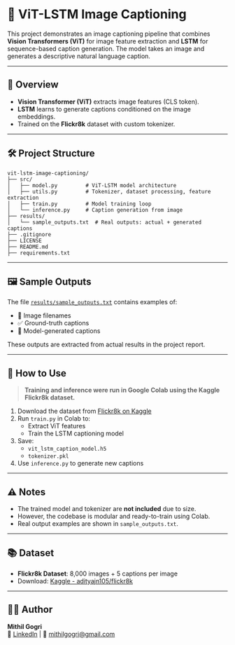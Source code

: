
# 🧠 ViT-LSTM Image Captioning

This project demonstrates an image captioning pipeline that combines **Vision Transformers (ViT)** for image feature extraction and **LSTM** for sequence-based caption generation. The model takes an image and generates a descriptive natural language caption.

---

## 📌 Overview

- **Vision Transformer (ViT)** extracts image features (CLS token).
- **LSTM** learns to generate captions conditioned on the image embeddings.
- Trained on the **Flickr8k** dataset with custom tokenizer.

---

## 🛠️ Project Structure

```
vit-lstm-image-captioning/
├── src/
│   ├── model.py         # ViT-LSTM model architecture
│   ├── utils.py         # Tokenizer, dataset processing, feature extraction
│   ├── train.py         # Model training loop
│   └── inference.py     # Caption generation from image
├── results/
│   └── sample_outputs.txt  # Real outputs: actual + generated captions
├── .gitignore
├── LICENSE
├── README.md
├── requirements.txt
```

---

## 🖼 Sample Outputs

The file [`results/sample_outputs.txt`](./results/sample_outputs.txt) contains examples of:
- 📸 Image filenames
- ✅ Ground-truth captions
- 🤖 Model-generated captions

These outputs are extracted from actual results in the project report.

---

## 🚀 How to Use

> **Training and inference were run in Google Colab using the Kaggle Flickr8k dataset.**

1. Download the dataset from [Flickr8k on Kaggle](https://www.kaggle.com/datasets/adityajn105/flickr8k)
2. Run `train.py` in Colab to:
   - Extract ViT features
   - Train the LSTM captioning model
3. Save:
   - `vit_lstm_caption_model.h5`
   - `tokenizer.pkl`
4. Use `inference.py` to generate new captions

---

## ⚠️ Notes

- The trained model and tokenizer are **not included** due to size.
- However, the codebase is modular and ready-to-train using Colab.
- Real output examples are shown in `sample_outputs.txt`.

---

## 📚 Dataset

- **Flickr8k Dataset**: 8,000 images + 5 captions per image
- Download: [Kaggle - adityajn105/flickr8k](https://www.kaggle.com/datasets/adityajn105/flickr8k)

---

## 👨‍💻 Author

**Mithil Gogri**  
🔗 [LinkedIn](https://www.linkedin.com/in/mithil-gogri-2615a9288/) | 📧 mithilgogri@gmail.com
